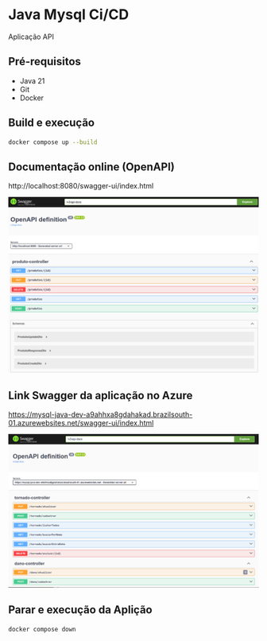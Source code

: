 # Java Mysql Ci/CD

Aplicação API 

## Pré-requisitos

- Java 21
- Git
- Docker

## Build e execução

```sh
docker compose up --build
```

## Documentação online (OpenAPI)

http://localhost:8080/swagger-ui/index.html

![](/assets/images/swagger.png)

## Link Swagger da aplicação no Azure

https://mysql-java-dev-a9ahhxa8gdahakad.brazilsouth-01.azurewebsites.net/swagger-ui/index.html

![](/assets/images/swagger_azure.png)

## Parar e execução da Aplição

```sh
docker compose down
```

